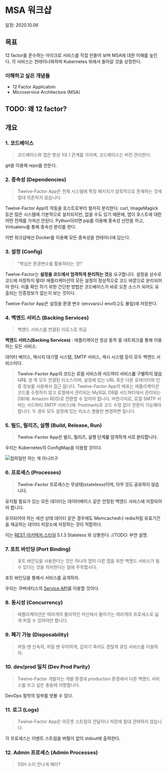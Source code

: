 # MSA 워크샵

일정: 2020.10.06

## 목표

12 factor를 준수하는 마이크로 서비스를 직접 만들어 보며
MSA에 대한 이해를 높인다.
각 서비스는 컨테이너화하여 Kubernetes 위에서 돌아갈 것을
상정한다.

### 이해하고 싶은 개념들
- 12 Factor Applicatoin
- Microservice Architecture (MSA)

## TODO: 왜 12 factor?

## 개요

### 1. 코드베이스

> 코드베이스와 앱은 항상 1대 1 관계를 가지며,
> 코드베이스는 버전 관리한다.

git을 이용해 repo를 만든다.


### 2. 종속성 (Dependencies)

> Twelve-Factor App은 전체 시스템에 특정 패키지가 암묵적으로 존재하는 것에 절대 의존하지 않습니다. 

Twelve-Factor App의 작동을 호스트로부터 철저히 분리한다.
curl, ImageMagick 등은 많은 시스템에 기본적으로 설치되지만,
없을 수도 있기 때문에, 앱이 호스트에 대한 어떤 전제를 가져선 안된다.
Python이라면 pip를 이용해 종속성 선언을 하고,  Virtualenv를
통해 종속선 분리를 한다. 

이번 워크샵에선 Docker를 이용해 모든 종속성을 컨테이너에 담는다.

### 3. 설정 (Config)

> "핵심은 환경변수를 활용하라는 것!"

Twelve-Factor는 **설정을 코드에서 엄격하게 분리하는 것**을 요구합니다.
설정을 상수로 코드에 저장하지 말라! 
애플리케이션의 모든 설정이 정상적으로 코드 바깥으로 분리되어야 한다.
이를 확인 하기 위한 간단한 방법은 코드베이스가 바로 오픈 소스가 되어도
유출되는 인증정보가 없는지 보는 것이다.

Twelve-Factor App은 설정을 환경 변수 (envvars나 env라고도 불림)에 저장한다.


### 4. 백엔드 서비스 (Backing Services)

> 백엔드 서비스를 연결된 리로스로 취급

**백엔드 서비스(Backing Services)**
: 애플리케이션 정상 동작 중 네트워크를 통해 이용하는 모든 서비스. 

데이터 베이스, 메시지 대기열 시스템, SMTP 서비스, 캐시 시스템 등이 
모두 백엔드 서비스이다.
> **Twelve-Factor App의 코드는 로컬 서비스와 서드파티 서비스를 구별하지 않습니다.**
양 쪽 모두 연결된 리소스이며, 설정에 있는 URL 혹은 다른 로케이터와 인증 정보를 사용해서 접근 됩니다. Twelve-Factor App의 배포는 애플리케이션 코드를 수정하지 않고 로컬에서 관리되는 MySQL DB를 서드파티에서 관리되는 DB(예: Amazon RDS)로 전환할 수 있어야 합니다. 마찬가지로, 로컬 SMTP 서버는 서드파티 SMTP 서비스(예: Postmark)로 코드 수정 없이 전환이 가능해야 합니다. 두 경우 모두 설정에 있는 리소스 핸들만 변경하면 됩니다.



### 5. 빌드, 릴리즈, 실행 (Build, Release, Run)

> **Twelve-Factor App은 빌드, 릴리즈, 실행 단계를 엄격하게 서로 분리합니다.**


우리는 Kubernetes의 ConfigMap을 이용할 것이다. 

![컴파일만 하는 게 아니라구](https://12factor.net/images/release.png)


### 6. 프로세스 (Processes)

> **Twelve-Factor 프로세스는 무상태(stateless)이며, 아무 것도 공유하지 않습니다.**

유지될 필요가 있는 모든 데이터는 데이터베이스 같은 안정된 백엔드 서비스에 저장되어야 합니다.

유지되어야 하는 세션 상태 데이터 같은 경우에도 Memcached나 redis처럼 유효기간을 제공하는 데이터 저장소에 저장하는 것이 적합하다.

이는 [REST 아키텍처 스타일](https://www.ics.uci.edu/~fielding/pubs/dissertation/rest_arch_style.htm) 5.1.3 Stateless 와 상통한다. 
//TODO: 부연 설명. 


### 7. 포트 바인딩 (Port Binding)

> 포트 바인딩을 사용한다는 것은 하나의 앱이 다른 앱을 위한 백엔드 서비스가 될 수 있다는 것을 의미한다는 점에 주목합시다.

포트 바인딩을 통해서 서비스를 공개하자. 

우리는 쿠버네티스의 [Service API](https://kubernetes.io/ko/docs/concepts/services-networking/service/)를 이용할 것이다. 


### 8. 동시성 (Concurrency)
> 애플리케이션은 여러개의 물리적인 머신에서 돌아가는 여러개의 프로세스로 넓게 퍼질 수 있어야만 합니다.


### 9. 폐기 가능 (Disposability)

> 켜질 땐 신속히, 꺼질 땐 우아하게, 갑자기 죽어도 괜찮게 큐잉 서비스를 이용하자.


### 10. dev/prod 일치 (Dev Prod Parity)

> Twelve-Factor 개발자는 개발 환경과 production 환경에서 다른 백엔드 서비스를 쓰고 싶은 충동에 저항합니다.


DevOps 철학의 일부를 엿볼 수 있다. 



### 11. 로그 (Logs)

> Twelve-Factor App은 아웃풋 스트림의 전달이나 저장에 절대 관여하지 않습니다.

각 프로세스는 이벤트 스트림을 버펄이 없이 stdout에 출력한다.


### 12. Admin 프로세스 (Admin Processes)

> SSH 소리 안나게 해라? 

